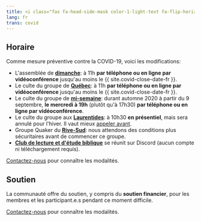 ```yaml
---
title: <i class="fas fa-head-side-mask color-1-light-text fa-flip-horizontal"></i> Maladie COVID-19
lang: fr
trans: covid
---
```

## Horaire
Comme mesure préventive contre la COVID-19, voici les modifications:
* L'assemblée de [**dimanche**](/coordonnées): à 11h **par téléphone ou en ligne par vidéoconférence** jusqu'au moins le {{ site.covid-close-date-fr }}.
* Le culte du groupe de [**Québec**](/québec): à 11h **par téléphone ou en ligne par vidéoconférence** jusqu'au moins le {{ site.covid-close-date-fr }}.
* Le culte du groupe de [**mi-semaine**](/mi-semaine): durant automne 2020 à partir du 9 septembre, **le mercredi à 19h** (plutôt qu'à 17h30) **par téléphone ou en ligne par vidéoconférence**.
* Le culte du groupe aux [**Laurentides**](/laurentides): à 10h30 **en présentiel**, mais sera annulé pour l'hiver. Il vaut mieux [appeler avant](/laurentians#contact).
* Groupe Quaker du [**Rive-Sud**](/rive-sud): nous attendons des conditions plus sécuritaires avant de commencer ce groupe.
* [**Club de lecture et d'étude biblique**](/nouveau/lecture_bible.html) se réunit sur Discord (aucun compte ni téléchargement requis).

[Contactez-nous](/contact-fr.html) pour connaître les modalités.

## Soutien
La communauté offre du soutien, y compris du **soutien financier**, pour les membres et les participant.e.s pendant ce moment difficile.

[Contactez-nous](/contact-fr.html) pour connaître les modalités.
